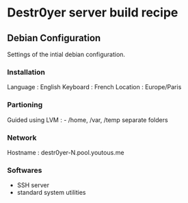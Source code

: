 # Destr0yer server build recipe

## Debian Configuration
Settings of the intial debian configuration.

### Installation
Language : English
Keyboard : French
Location : Europe/Paris

### Partioning
Guided using LVM :
	- /home, /var, /temp separate folders

### Network

Hostname : destr0yer-N.pool.youtous.me

### Softwares

- SSH server
- standard system utilities
